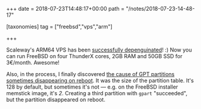 +++
date = 2018-07-23T14:48:17+00:00
path = "/notes/2018-07-23-14-48-17"

[taxonomies]
tag = ["freebsd","vps","arm"]

+++

Scaleway's ARM64 VPS has been [successfully depenguinated](https://community.online.net/t/freebsd-on-arm64/6678)! :)
Now you can run FreeBSD on four ThunderX cores, 2GB RAM and 50GB SSD for 3€/month. Awesome! 

Also, in the process, I finally discovered [the cause of GPT partitions sometimes disappearing on reboot](https://bugs.freebsd.org/bugzilla/show_bug.cgi?id=229977). It was the size of the partition table. It's 128 by default, but sometimes it's not — e.g. on the FreeBSD installer memstick image, it's *2*. Creating a third partition with `gpart` "succeeded", but the partition disappeared on reboot. 